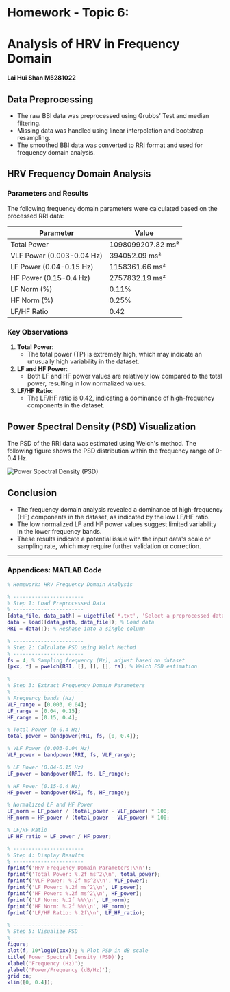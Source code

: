 # **Homework - Topic 6:**
# **Analysis of HRV in Frequency Domain**

**Lai Hui Shan M5281022**

## **Data Preprocessing**

- The raw BBI data was preprocessed using Grubbs’ Test and median filtering.
- Missing data was handled using linear interpolation and bootstrap resampling.
- The smoothed BBI data was converted to RRI format and used for frequency domain analysis.

## **HRV Frequency Domain Analysis**

### **Parameters and Results**

The following frequency domain parameters were calculated based on the processed RRI data:

| **Parameter**        | **Value**         |
|----------------------|-------------------|
| Total Power          | 1098099207.82 ms² |
| VLF Power (0.003-0.04 Hz) | 394052.09 ms²  |
| LF Power (0.04-0.15 Hz)   | 1158361.66 ms² |
| HF Power (0.15-0.4 Hz)    | 2757832.19 ms² |
| LF Norm (%)          | 0.11%            |
| HF Norm (%)          | 0.25%            |
| LF/HF Ratio          | 0.42             |

### **Key Observations**

1. **Total Power**:
   - The total power (TP) is extremely high, which may indicate an unusually high variability in the dataset.
2. **LF and HF Power**:
   - Both LF and HF power values are relatively low compared to the total power, resulting in low normalized values.
3. **LF/HF Ratio**:
   - The LF/HF ratio is 0.42, indicating a dominance of high-frequency components in the dataset.

## **Power Spectral Density (PSD) Visualization**

The PSD of the RRI data was estimated using Welch's method. The following figure shows the PSD distribution within the frequency range of 0-0.4 Hz.

![Power Spectral Density (PSD)](../Figures/tp6_psd.png)

## **Conclusion**

- The frequency domain analysis revealed a dominance of high-frequency (HF) components in the dataset, as indicated by the low LF/HF ratio.
- The low normalized LF and HF power values suggest limited variability in the lower frequency bands.
- These results indicate a potential issue with the input data's scale or sampling rate, which may require further validation or correction.

---

### **Appendices: MATLAB Code**

```matlab
% Homework: HRV Frequency Domain Analysis

% -----------------------
% Step 1: Load Preprocessed Data
% -----------------------
[data_file, data_path] = uigetfile('*.txt', 'Select a preprocessed data file'); % Open file dialog
data = load([data_path, data_file]); % Load data
RRI = data(:); % Reshape into a single column

% -----------------------
% Step 2: Calculate PSD using Welch Method
% -----------------------
fs = 4; % Sampling frequency (Hz), adjust based on dataset
[pxx, f] = pwelch(RRI, [], [], [], fs); % Welch PSD estimation

% -----------------------
% Step 3: Extract Frequency Domain Parameters
% -----------------------
% Frequency bands (Hz)
VLF_range = [0.003, 0.04];
LF_range = [0.04, 0.15];
HF_range = [0.15, 0.4];

% Total Power (0-0.4 Hz)
total_power = bandpower(RRI, fs, [0, 0.4]);

% VLF Power (0.003-0.04 Hz)
VLF_power = bandpower(RRI, fs, VLF_range);

% LF Power (0.04-0.15 Hz)
LF_power = bandpower(RRI, fs, LF_range);

% HF Power (0.15-0.4 Hz)
HF_power = bandpower(RRI, fs, HF_range);

% Normalized LF and HF Power
LF_norm = LF_power / (total_power - VLF_power) * 100;
HF_norm = HF_power / (total_power - VLF_power) * 100;

% LF/HF Ratio
LF_HF_ratio = LF_power / HF_power;

% -----------------------
% Step 4: Display Results
% -----------------------
fprintf('HRV Frequency Domain Parameters:\\n');
fprintf('Total Power: %.2f ms^2\\n', total_power);
fprintf('VLF Power: %.2f ms^2\\n', VLF_power);
fprintf('LF Power: %.2f ms^2\\n', LF_power);
fprintf('HF Power: %.2f ms^2\\n', HF_power);
fprintf('LF Norm: %.2f %%\\n', LF_norm);
fprintf('HF Norm: %.2f %%\\n', HF_norm);
fprintf('LF/HF Ratio: %.2f\\n', LF_HF_ratio);

% -----------------------
% Step 5: Visualize PSD
% -----------------------
figure;
plot(f, 10*log10(pxx)); % Plot PSD in dB scale
title('Power Spectral Density (PSD)');
xlabel('Frequency (Hz)');
ylabel('Power/Frequency (dB/Hz)');
grid on;
xlim([0, 0.4]);
```